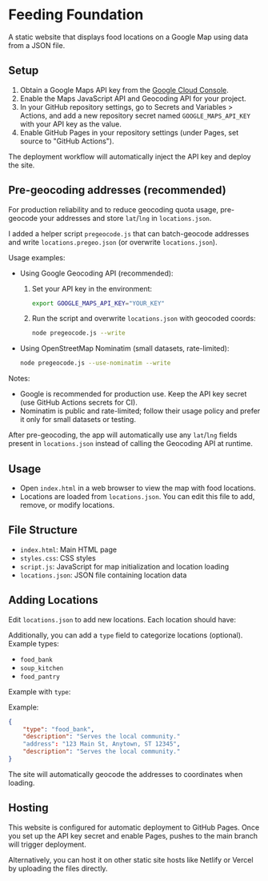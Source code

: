 # Feeding Foundation

A static website that displays food locations on a Google Map using data from a JSON file.

## Setup

1. Obtain a Google Maps API key from the [Google Cloud Console](https://console.cloud.google.com/).
2. Enable the Maps JavaScript API and Geocoding API for your project.
3. In your GitHub repository settings, go to Secrets and Variables > Actions, and add a new repository secret named `GOOGLE_MAPS_API_KEY` with your API key as the value.
4. Enable GitHub Pages in your repository settings (under Pages, set source to "GitHub Actions").

The deployment workflow will automatically inject the API key and deploy the site.

## Pre-geocoding addresses (recommended)

For production reliability and to reduce geocoding quota usage, pre-geocode your addresses and store `lat`/`lng` in `locations.json`.

I added a helper script `pregeocode.js` that can batch-geocode addresses and write `locations.pregeo.json` (or overwrite `locations.json`).

Usage examples:

- Using Google Geocoding API (recommended):

    1. Set your API key in the environment:

         ```bash
         export GOOGLE_MAPS_API_KEY="YOUR_KEY"
         ```

    2. Run the script and overwrite `locations.json` with geocoded coords:

         ```bash
         node pregeocode.js --write
         ```

- Using OpenStreetMap Nominatim (small datasets, rate-limited):

    ```bash
    node pregeocode.js --use-nominatim --write
    ```

Notes:
- Google is recommended for production use. Keep the API key secret (use GitHub Actions secrets for CI).
- Nominatim is public and rate-limited; follow their usage policy and prefer it only for small datasets or testing.

After pre-geocoding, the app will automatically use any `lat`/`lng` fields present in `locations.json` instead of calling the Geocoding API at runtime.

## Usage

- Open `index.html` in a web browser to view the map with food locations.
- Locations are loaded from `locations.json`. You can edit this file to add, remove, or modify locations.

## File Structure

- `index.html`: Main HTML page
- `styles.css`: CSS styles
- `script.js`: JavaScript for map initialization and location loading
- `locations.json`: JSON file containing location data

## Adding Locations

Edit `locations.json` to add new locations. Each location should have:

Additionally, you can add a `type` field to categorize locations (optional). Example types:
- `food_bank`
- `soup_kitchen`
- `food_pantry`

Example with `type`:

Example:
```json
{
    "type": "food_bank",
    "description": "Serves the local community."
    "address": "123 Main St, Anytown, ST 12345",
    "description": "Serves the local community."
}
```

The site will automatically geocode the addresses to coordinates when loading.

## Hosting

This website is configured for automatic deployment to GitHub Pages. Once you set up the API key secret and enable Pages, pushes to the main branch will trigger deployment.

Alternatively, you can host it on other static site hosts like Netlify or Vercel by uploading the files directly.